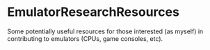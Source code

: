 # EmulatorResearchResources
Some potentially useful resources for those interested (as myself) in contributing to emulators (CPUs, game consoles, etc).
